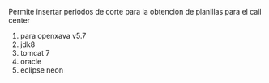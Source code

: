 Permite insertar periodos de corte para la obtencion de planillas
para el call center

1. para openxava v5.7
2. jdk8
3. tomcat 7
4. oracle
5. eclipse neon

